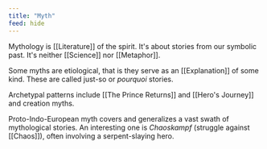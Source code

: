 ```yaml
---
title: "Myth"
feed: hide
---
```


Mythology is [[Literature]] of the spirit. It's about stories from our symbolic past. It's neither [[Science]] nor [[Metaphor]]. 

Some myths are etiological, that is they serve as an [[Explanation]] of some kind. These are called just-so or _pourquoi_ stories.



Archetypal patterns include [[The Prince Returns]] and [[Hero's Journey]] and creation myths.  

Proto-Indo-European myth covers and generalizes a vast swath of mythological stories. An interesting one is _Chaoskampf_ (struggle against [[Chaos]]), often involving a serpent-slaying hero. 
